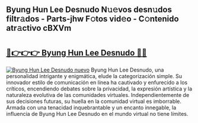 ## Byung Hun Lee Desnudo N𝚞𝚎vos desn𝚞dos filtr𝚊dos - Parts-jhw F𝚘tos vid𝚎o - C𝚘ntenido atr𝚊ctivo cBXVm

# <h2><a href="http://mb7ta4t.tromn.icu/?c=Byung+Hun+Lee+Desnudo">🔗👉👉👉 Byung Hun Lee Desnudo 🔗🔗</a></h2>

[![Byung Hun Lee Desnudo nuevo](https://i.imgur.com/pEAQMta.gif)](http://mb7ta4t.tromn.icu/?c=Byung+Hun+Lee+Desnudo)
Byung Hun Lee Desnudo, una personalidad intrigante y enigmática, elude la categorización simple. Su innovador estilo de comunicación en línea ha cautivado y enfurecido a los críticos, encendiendo debates sobre la privacidad, la expresión artística y la naturaleza evolutiva de las comunidades virtuales. Independientemente de sus decisiones futuras, su huella en la comunidad virtual es imborrable. Armada con una tenacidad inquebrantable y un encanto innegable, la influencia de Byung Hun Lee Desnudo en el mundo virtual no tiene límites.
